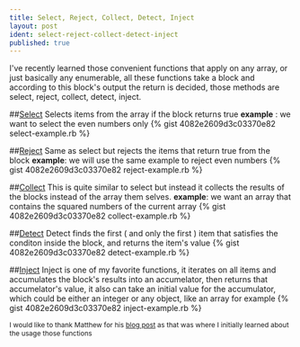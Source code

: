 ```yaml
---
title: Select, Reject, Collect, Detect, Inject
layout: post
ident: select-reject-collect-detect-inject
published: true
---
```

I've recently learned those convenient functions that apply on any array, or
just basically any enumerable, all these functions take a block and according
to this block's output the return is decided, those methods are select, reject,
collect, detect, inject.

<!-- more -->

##<a name='select'></a>[Select](#select)
Selects items from the array if the block returns true
**example** : we want to select the even numbers only
{% gist 4082e2609d3c03370e82 select-example.rb %}

##<a name='reject'></a>[Reject](#reject)
Same as select but rejects the items that return true from the block
**example**: we will use the same example to reject even numbers
{% gist 4082e2609d3c03370e82 reject-example.rb %}

##<a name='collect'></a>[Collect](#collect)
This is quite similar to select but instead it collects the results of the blocks instead of the array them selves.
**example**: we want an array that contains the squared numbers of the current array
{% gist 4082e2609d3c03370e82 collect-example.rb %}

##<a name='detect'></a>[Detect](#detect)
Detect finds the first ( and only the first ) item that satisfies the conditon inside the block, and returns the item's value
{% gist 4082e2609d3c03370e82 detect-example.rb %}

##<a name='inject'></a>[Inject](#inject)
Inject is one of my favorite functions, it iterates on all items and accumulates the block's results into an accumelator, then returns that accumelator's value, it also can take an initial value for the accumulator, which could be either an integer or any object, like an array for example
{% gist 4082e2609d3c03370e82 inject-example.rb %}

<span style='font-size: 12px'>I would like to thank Matthew for his [blog post](http://matthewcarriere.com/2008/06/23/using-select-reject-collect-inject-and-detect/) as that was where I initially learned about the usage those functions</span>
